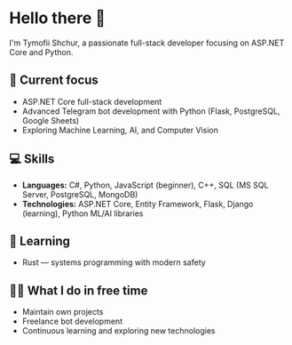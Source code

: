 # Hello there 👋

I'm Tymofii Shchur, a passionate full-stack developer focusing on ASP.NET Core and Python.

## 🚀 Current focus
- ASP.NET Core full-stack development
- Advanced Telegram bot development with Python (Flask, PostgreSQL, Google Sheets)
- Exploring Machine Learning, AI, and Computer Vision

## 💻 Skills
- **Languages:** C#, Python, JavaScript (beginner), C++, SQL (MS SQL Server, PostgreSQL, MongoDB)
- **Technologies:** ASP.NET Core, Entity Framework, Flask, Django (learning), Python ML/AI libraries

## 🦀 Learning
- Rust — systems programming with modern safety

## 👨‍💻 What I do in free time
- Maintain own projects
- Freelance bot development
- Continuous learning and exploring new technologies

